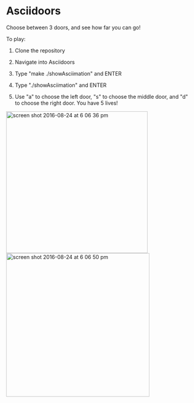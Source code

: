 # Asciidoors
Choose between 3 doors, and see how far you can go!

To play:

1. Clone the repository

2. Navigate into Asciidoors

3. Type "make ./showAsciimation" and ENTER

4. Type "./showAsciimation" and ENTER

5. Use "a" to choose the left door, "s" to choose the middle door, and "d" to choose the right door. You have 5 lives!

<img width="381" alt="screen shot 2016-08-24 at 6 06 36 pm" src="https://cloud.githubusercontent.com/assets/19418255/17953140/b15760ba-6a25-11e6-94d2-238635857f19.png">

<img width="386" alt="screen shot 2016-08-24 at 6 06 50 pm" src="https://cloud.githubusercontent.com/assets/19418255/17953143/b407c76e-6a25-11e6-880b-d8937c4e484b.png">
